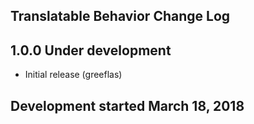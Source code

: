 Translatable Behavior Change Log
--------------------------------

1.0.0 Under development
-----------------------
* Initial release (greeflas)

Development started March 18, 2018
----------------------------------
